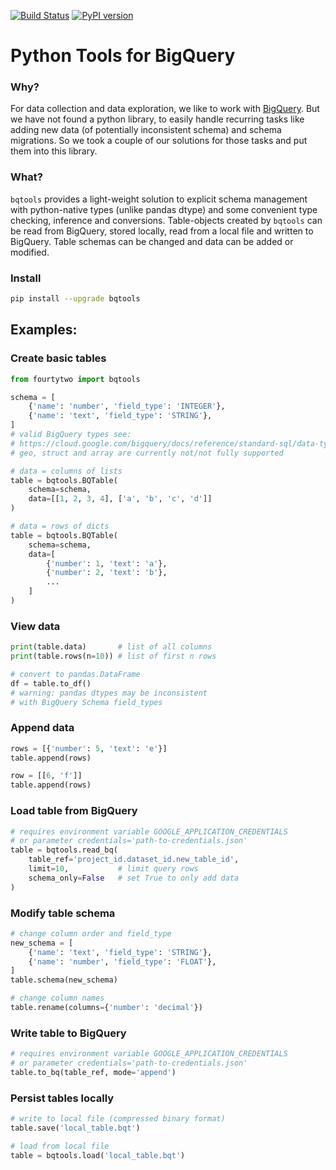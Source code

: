 [![Build Status](https://travis-ci.org/42DIGITAL/bqtools.svg?branch=master)](https://travis-ci.org/42DIGITAL/bqtools) [![PyPI version](https://badge.fury.io/py/bqtools.svg)](https://badge.fury.io/py/bqtools)

# Python Tools for BigQuery

### Why?
For data collection and data exploration, we like to work with [BigQuery](https://cloud.google.com/bigquery/). But we have not found a python library, to easily handle recurring tasks like adding new data (of potentially inconsistent schema) and schema migrations. So we took a couple of our solutions for those tasks and put them into this library.

### What?
`bqtools` provides a light-weight solution to explicit schema management with python-native types (unlike pandas dtype) and 
some convenient type checking, inference and conversions. Table-objects created by `bqtools` can be read from BigQuery, stored locally, read from a local file and written to BigQuery. Table schemas can be changed and data can be added or modified.

### Install
```bash
pip install --upgrade bqtools
```

## Examples:
### Create basic tables
```python
from fourtytwo import bqtools

schema = [
    {'name': 'number', 'field_type': 'INTEGER'},
    {'name': 'text', 'field_type': 'STRING'},
]
# valid BigQuery types see: 
# https://cloud.google.com/bigquery/docs/reference/standard-sql/data-types
# geo, struct and array are currently not/not fully supported

# data = columns of lists
table = bqtools.BQTable(
    schema=schema, 
    data=[[1, 2, 3, 4], ['a', 'b', 'c', 'd']]
)

# data = rows of dicts
table = bqtools.BQTable(
    schema=schema, 
    data=[
        {'number': 1, 'text': 'a'}, 
        {'number': 2, 'text': 'b'},
        ...
    ]
)
```

### View data
```python
print(table.data)       # list of all columns
print(table.rows(n=10)) # list of first n rows

# convert to pandas.DataFrame
df = table.to_df()               
# warning: pandas dtypes may be inconsistent 
# with BigQuery Schema field_types
```

### Append data
```python
rows = [{'number': 5, 'text': 'e'}]
table.append(rows)

row = [[6, 'f']]
table.append(rows)
```

### Load table from BigQuery
```python
# requires environment variable GOOGLE_APPLICATION_CREDENTIALS 
# or parameter credentials='path-to-credentials.json'
table = bqtools.read_bq(
    table_ref='project_id.dataset_id.new_table_id', 
    limit=10,           # limit query rows
    schema_only=False   # set True to only add data
)
```

### Modify table schema
```python
# change column order and field_type
new_schema = [
    {'name': 'text', 'field_type': 'STRING'},
    {'name': 'number', 'field_type': 'FLOAT'},
]
table.schema(new_schema)

# change column names
table.rename(columns={'number': 'decimal'})
```

### Write table to BigQuery
```python
# requires environment variable GOOGLE_APPLICATION_CREDENTIALS
# or parameter credentials='path-to-credentials.json'
table.to_bq(table_ref, mode='append')
```

### Persist tables locally
```python
# write to local file (compressed binary format)
table.save('local_table.bqt')

# load from local file
table = bqtools.load('local_table.bqt')
```
